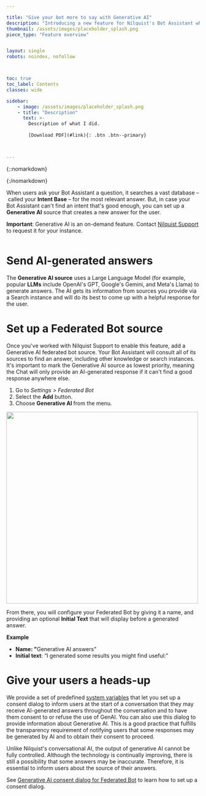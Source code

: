 ```yaml
---

title: "Give your bot more to say with Generative AI"
description: "Introducing a new feature for Nilquist's Bot Assistant which leverages Generative AI for a more natural conversation."
thumbnail: /assets/images/placeholder_splash.png
piece_type: "Feature overview"


layout: single
robots: noindex, nofollow



toc: true
toc_label: Contents
classes: wide

sidebar:
    - image: /assets/images/placeholder_splash.png
    - title: "Description"
      text: >-
        Description of what I did.
         
        [Download PDF](#link){: .btn .btn--primary}



---
```


{::nomarkdown}
<div class="portfolio-body">
{:/nomarkdown}

<p>
    When users ask your Bot Assistant a question, it searches a vast database –&nbsp;called your <strong>Intent Base</strong> –&nbsp;for the most relevant answer. But, in case your Bot Assistant can't find an intent that's good enough, you can set up a <strong>Generative AI</strong> source that creates a new answer for the user.
</p>
<div class="box-info">
<p>
    <strong>Important</strong>: Generative AI is an on-demand feature. Contact <a href="/example/" target="_blank" rel="noopener noreferrer">Nilquist Support</a> to request it for your instance.
</p>
</div>
<figure>
    <p>
        <img src="https://static-or01.inbenta.com/a0a32f9a83d44d857e9ecf4a1233c40d6561eefd882f08529d577dc4ac8e3cea/image_1718989714308.png" alt="">
    </p>
</figure>

# Send AI-generated answers

<p>
    The <strong>Generative AI source</strong> uses a Large Language Model (for example, popular <strong>LLMs</strong> include OpenAI's GPT, Google's Gemini, and Meta's Llama) to generate answers. The AI gets its information from sources you provide via a Search instance and will do its best to come up with a helpful response for the user.
</p>

# Set up a Federated Bot source

<p>
    Once you've worked with Nilquist Support to enable this feature, add a Generative AI federated bot source. Your Bot Assistant will consult all of its sources to find an answer, including other knowledge or search instances. It's important to mark the Generative AI source as lowest priority, meaning the Chat will only provide an AI-generated response if it can't find a good response anywhere else.
</p>
<ol>
    <li>
        Go to <i>Settings &gt; Federated Bot</i>
    </li>
    <li>
        Select the <strong>Add</strong> button.
    </li>
    <li>
        Choose <strong>Generative AI </strong>from the menu.
    </li>
</ol>
<p>
    <img style="width:500px;" src="https://static-or01.inbenta.com/a0a32f9a83d44d857e9ecf4a1233c40d6561eefd882f08529d577dc4ac8e3cea/1115_1_1720002284442.png" alt="">
</p>
<p>
    From there, you will configure your Federated Bot by giving it a name, and providing an optional <strong>Initial Text</strong> that will display before a generated answer.
</p>
<p>
    <strong>Example</strong>
</p>
<ul>
    <li>
        <strong>Name: "</strong>Generative AI answers"
    </li>
    <li>
        <strong>Initial text</strong>: “I generated some results you might find useful:”
    </li>
</ul>

# Give your users a heads-up

<p>
    We provide a set of predefined <a href="/example/" target="_blank">system variables</a> that let you set up a consent dialog to inform users at the start of a conversation that they may receive AI-generated answers throughout the conversation and to have them consent to or refuse the use of GenAI. You can also use this dialog to provide information about Generative AI. This is a good practice that fulfills the transparency requirement of notifying users that some responses may be generated by AI and to obtain their consent to proceed.
</p>
<p>
    Unlike Nilquist's conversational AI, the output of generative AI cannot be fully controlled. Although the technology is continually improving, there is still a possibility that some answers may be inaccurate. Therefore, it is essential to inform users about the source of their answers.
</p>
<p>
    See <a href="/example/" target="_blank">Generative AI consent dialog for Federated Bot</a> to learn how to set up a consent dialog.
</p>
